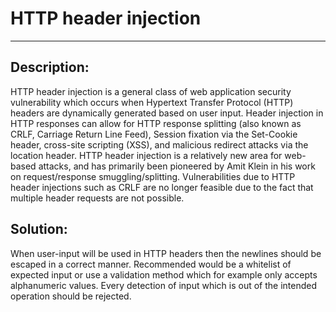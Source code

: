 # HTTP header injection
-------

## Description:

HTTP header injection is a general class of web application security vulnerability which
occurs when Hypertext Transfer Protocol (HTTP) headers are
dynamically generated based on user input. Header injection in HTTP responses can allow
for HTTP response splitting (also known as CRLF, Carriage Return Line Feed),
Session fixation via the Set-Cookie header, cross-site scripting (XSS),
and malicious redirect attacks via the location header. HTTP header injection is a
relatively new area for web-based attacks, and has primarily been pioneered
by Amit Klein in his work on request/response smuggling/splitting.
Vulnerabilities due to HTTP header injections such as CRLF are no longer
feasible due to the fact that multiple header requests are not possible.


## Solution:

When user-input will be used in HTTP headers then the newlines should be escaped in a
correct manner. Recommended would be a whitelist of expected input or use a validation method
which for example only accepts alphanumeric values. Every detection of input which is out of
the intended operation should be rejected.
